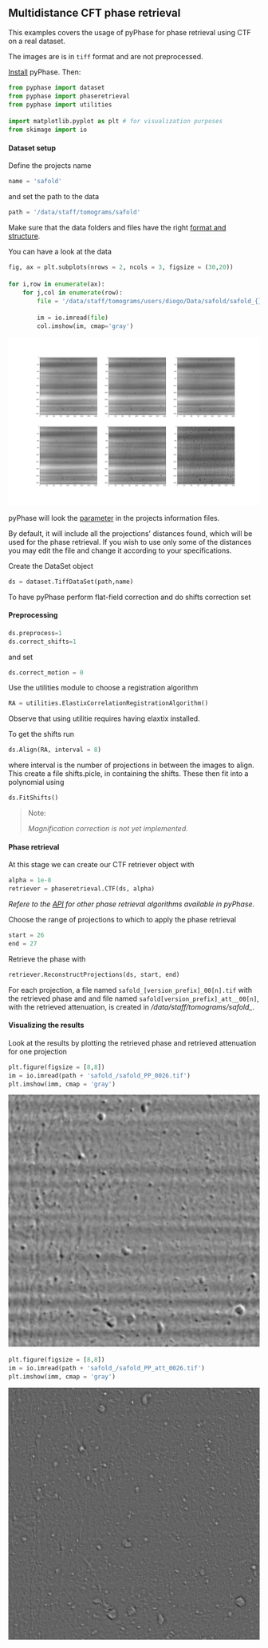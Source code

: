 ## Multidistance CFT phase retrieval

[\\]: # (FIX THE paths in the examples)
This examples covers the usage of pyPhase for phase retrieval using CTF on a real dataset. 

The images are is in `tiff` format and are not preprocessed.  


[Install](../install.md) pyPhase. Then:
~~~python
from pyphase import dataset
from pyphase import phaseretrieval
from pyphase import utilities 

import matplotlib.pyplot as plt # for visualization purposes
from skimage import io
~~~
#### Dataset setup

Define the projects name
~~~python
name = 'safold'
~~~
and set the path to the data
~~~python
path = '/data/staff/tomograms/safold'
~~~



Make sure that the data folders and files have the right [format and structure](../Data_Layout.md).

You can have a look at the data 


~~~python
fig, ax = plt.subplots(nrows = 2, ncols = 3, figsize = (30,20))

for i,row in enumerate(ax):
    for j,col in enumerate(row):
        file = '/data/staff/tomograms/users/diogo/Data/safold/safold_{}_0040.tif'.format((i+1)*(j+1))
            
        im = io.imread(file)
        col.imshow(im, cmap='gray')
~~~


![Projections](images/projs.png)

pyPhase will look the [parameter](../Data_Layout.md#parameterfile) in the projects information  files.

By default, it will include all the projections' distances found, which will be used for the phase retrieval.
If you wish to use only some of the distances you may edit the file and change it according to your specifications.


[\\]: # (note that it will go to the folders in order, )


Create the DataSet object
~~~python
ds = dataset.TiffDataSet(path,name)
~~~
[\\]: # (more about dataset here?)

To have pyPhase perform flat-field correction and do shifts correction set

#### Preprocessing

~~~python
ds.preprocess=1
ds.correct_shifts=1
~~~
and set
~~~python
ds.correct_motion = 0
~~~

Use the utilities module to choose a registration algorithm

~~~python
RA = utilities.ElastixCorrelationRegistrationAlgorithm()
~~~

Observe that using utilitie requires having elaxtix installed.

To get the shifts run

~~~python
ds.Align(RA, interval = 8)
~~~

where interval is the number of projections in between the images to align. This create a file shifts.picle, in containing the shifts. These then fit into a polynomial using

~~~python
ds.FitShifts()
~~~
>Note:
>
> *Magnification correction is not yet implemented.*






#### Phase retrieval

At this stage we can create our CTF retriever object with

~~~python
alpha = 1e-8
retriever = phaseretrieval.CTF(ds, alpha)
~~~
*Refere to the [API](../api.md) for other phase retrieval algorithms available in pyPhase.*

Choose the range of projections to which to apply the phase retrieval

~~~python
start = 26
end = 27
~~~
Retrieve the phase with
~~~python
retriever.ReconstructProjections(ds, start, end)
~~~



For each projection, a file named `safold_[version_prefix]_00[n].tif` with the retrieved phase and and file
 named `safold[version_prefix]_att__00[n]`, with the retrieved attenuation, 
 is created in */data/staff/tomograms/safold_*.


#### Visualizing the results

Look at the results by plotting the retrieved phase and retrieved attenuation for one projection

~~~python
plt.figure(figsize = [8,8])
im = io.imread(path + 'safold_/safold_PP_0026.tif')
plt.imshow(imm, cmap = 'gray')
~~~
![Projections](images/safold_ph.png)

~~~python
plt.figure(figsize = [8,8])
im = io.imread(path + 'safold_/safold_PP_att_0026.tif')
plt.imshow(imm, cmap = 'gray')
~~~
![Projections](images/safold_att.png)
